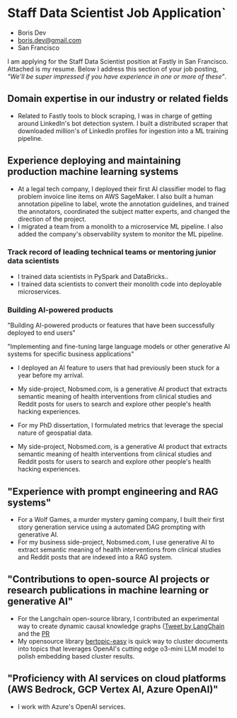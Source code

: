 # Staff Data Scientist Job Application`

-   Boris Dev
-   boris.dev@gmail.com
-   San Francisco

I am applying for the Staff Data Scientist position at Fastly in San Francisco.
Attached is my resume. Below I address this section of your job posting,
_"We’ll be super impressed if you have experience in one or more of these"_.

## Domain expertise in our industry or related fields

-   Related to Fastly tools to block scraping, I was in charge of getting around
    LinkedIn's bot detection system. I built a distributed scraper that downloaded
    million's of LinkedIn profiles for ingestion into a ML training pipeline.

## Experience deploying and maintaining production machine learning systems

-   At a legal tech company, I deployed their first AI classifier model to flag
    problem invoice line items on AWS SageMaker. I also built a human
    annotation pipeline to label, wrote the annotation guidelines, and trained
    the annotators, coordinated the subject matter experts, and changed the
    direction of the project.
-   I migrated a team from a monolith to a microservice ML pipeline. I also added
    the company's observability system to monitor the ML pipeline.

### Track record of leading technical teams or mentoring junior data scientists

-   I trained data scientists in PySpark and DataBricks..
-   I trained data scientists to convert their monolith code into deployable microservices.

### Building AI-powered products

"Building AI-powered products or features that have been successfully deployed to end users"

"Implementing and fine-tuning large language models or other generative AI systems for specific business applications"

-   I deployed an AI feature to users that had previously been stuck for a year before my arrival.
-   My side-project, Nobsmed.com, is a generative AI product that extracts
    semantic meaning of health interventions from clinical studies and Reddit
    posts for users to search and explore other people's health hacking experiences.

-   For my PhD dissertation, I formulated metrics that leverage the special nature of geospatial data.

-   My side-project, Nobsmed.com, is a generative AI product that extracts
    semantic meaning of health interventions from clinical studies and Reddit
    posts for users to search and explore other people's health hacking experiences.

## "Experience with prompt engineering and RAG systems"

-   For a Wolf Games, a murder mystery gaming company, I built their first
    story generation service using a automated DAG prompting with generative
    AI.
-   For my business side-project, Nobsmed.com, I use generative AI to extract
    semantic meaning of health interventions from clinical studies and Reddit
    posts that are indexed into a RAG system.

## "Contributions to open-source AI projects or research publications in machine learning or generative AI"

-   For the Langchain open-source library, I contributed an experimental way to
    create dynamic causal knowledge graphs ([Tweet by LangChain](https://twitter.com/LangChainAI/status/1678797225013440514) and the [PR](https://github.com/langchain-ai/langchain/pull/6255)
-   My opensource library [bertopic-easy](https://github.com/borisdev/bertopic-easy) is quick way to cluster documents into topics that leverages OpenAI's cutting edge o3-mini LLM model to polish embedding based cluster results.

## "Proficiency with AI services on cloud platforms (AWS Bedrock, GCP Vertex AI, Azure OpenAI)"

-   I work with Azure's OpenAI services.
